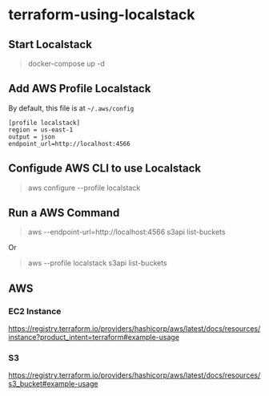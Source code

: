 # terraform-using-localstack

## Start Localstack

> docker-compose up -d

## Add AWS Profile Localstack

By default, this file is at `~/.aws/config`

```
[profile localstack]
region = us-east-1
output = json
endpoint_url=http://localhost:4566
```

## Configude AWS CLI to use Localstack

> aws configure --profile localstack

## Run a AWS Command

>  aws --endpoint-url=http://localhost:4566 s3api list-buckets

Or

> aws --profile localstack s3api list-buckets

## AWS

### EC2 Instance

https://registry.terraform.io/providers/hashicorp/aws/latest/docs/resources/instance?product_intent=terraform#example-usage

### S3 

https://registry.terraform.io/providers/hashicorp/aws/latest/docs/resources/s3_bucket#example-usage

## 